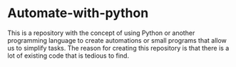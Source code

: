 # Automate-with-python
 This is a repository with the concept of using Python or another programming language to create automations or small programs that allow us to simplify tasks. The reason for creating this repository is that there is a lot of existing code that is tedious to find.
